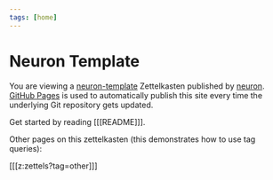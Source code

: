 ```yaml
---
tags: [home]
---
```


# Neuron Template

You are viewing a [neuron-template](https://github.com/srid/neuron-template) Zettelkasten published by [neuron](https://neuron.zettel.page/). [GitHub Pages](https://pages.github.com/) is used to automatically publish this site every time the underlying Git repository gets updated.

Get started by reading [[[README]]].

Other pages on this zettelkasten (this demonstrates how to use tag queries):

[[[z:zettels?tag=other]]]
